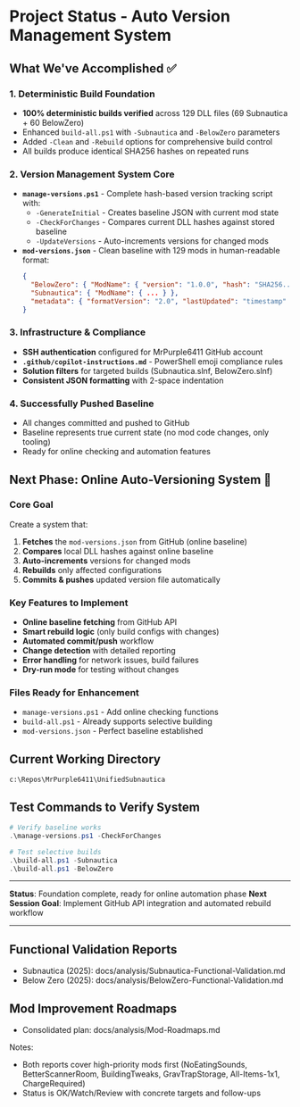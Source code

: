 # Project Status - Auto Version Management System

## What We've Accomplished ✅

### 1. Deterministic Build Foundation
- **100% deterministic builds verified** across 129 DLL files (69 Subnautica + 60 BelowZero)
- Enhanced `build-all.ps1` with `-Subnautica` and `-BelowZero` parameters
- Added `-Clean` and `-Rebuild` options for comprehensive build control
- All builds produce identical SHA256 hashes on repeated runs

### 2. Version Management System Core
- **`manage-versions.ps1`** - Complete hash-based version tracking script with:
  - `-GenerateInitial` - Creates baseline JSON with current mod state
  - `-CheckForChanges` - Compares current DLL hashes against stored baseline
  - `-UpdateVersions` - Auto-increments versions for changed mods
- **`mod-versions.json`** - Clean baseline with 129 mods in human-readable format:
  ```json
  {
    "BelowZero": { "ModName": { "version": "1.0.0", "hash": "SHA256...", "lastChanged": "timestamp", "dllPath": "path" } },
    "Subnautica": { "ModName": { ... } },
    "metadata": { "formatVersion": "2.0", "lastUpdated": "timestamp" }
  }
  ```

### 3. Infrastructure & Compliance
- **SSH authentication** configured for MrPurple6411 GitHub account
- **`.github/copilot-instructions.md`** - PowerShell emoji compliance rules
- **Solution filters** for targeted builds (Subnautica.slnf, BelowZero.slnf)
- **Consistent JSON formatting** with 2-space indentation

### 4. Successfully Pushed Baseline
- All changes committed and pushed to GitHub
- Baseline represents true current state (no mod code changes, only tooling)
- Ready for online checking and automation features

## Next Phase: Online Auto-Versioning System 🚀

### Core Goal
Create a system that:
1. **Fetches** the `mod-versions.json` from GitHub (online baseline)
2. **Compares** local DLL hashes against online baseline
3. **Auto-increments** versions for changed mods
4. **Rebuilds** only affected configurations
5. **Commits & pushes** updated version file automatically

### Key Features to Implement
- **Online baseline fetching** from GitHub API
- **Smart rebuild logic** (only build configs with changes)
- **Automated commit/push** workflow
- **Change detection** with detailed reporting
- **Error handling** for network issues, build failures
- **Dry-run mode** for testing without changes

### Files Ready for Enhancement
- `manage-versions.ps1` - Add online checking functions
- `build-all.ps1` - Already supports selective building
- `mod-versions.json` - Perfect baseline established

## Current Working Directory
`c:\Repos\MrPurple6411\UnifiedSubnautica`

## Test Commands to Verify System
```powershell
# Verify baseline works
.\manage-versions.ps1 -CheckForChanges

# Test selective builds
.\build-all.ps1 -Subnautica
.\build-all.ps1 -BelowZero
```

---
**Status**: Foundation complete, ready for online automation phase
**Next Session Goal**: Implement GitHub API integration and automated rebuild workflow

---

## Functional Validation Reports

- Subnautica (2025): docs/analysis/Subnautica-Functional-Validation.md
- Below Zero (2025): docs/analysis/BelowZero-Functional-Validation.md

## Mod Improvement Roadmaps

- Consolidated plan: docs/analysis/Mod-Roadmaps.md

Notes:
- Both reports cover high-priority mods first (NoEatingSounds, BetterScannerRoom, BuildingTweaks, GravTrapStorage, All-Items-1x1, ChargeRequired)
- Status is OK/Watch/Review with concrete targets and follow-ups
